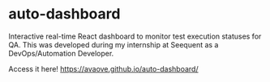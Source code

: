 # auto-dashboard
Interactive real-time React dashboard to monitor test execution statuses for QA. This was developed during my internship at Seequent as a DevOps/Automation Developer.

Access it here! https://avaove.github.io/auto-dashboard/
